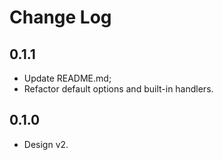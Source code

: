 # Change Log

## 0.1.1
* Update README.md;
* Refactor default options and built-in handlers.

## 0.1.0
+ Design v2.
